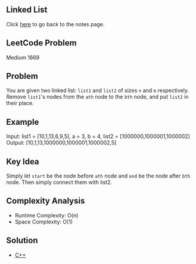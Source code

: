 ## Linked List
Click [here](../notes.md) to go back to the notes page.

## LeetCode Problem
Medium 1669

## Problem
You are given two linked list: `list1` and `list2` of sizes `n` and `m` respectively. Remove `list1`'s nodes from the `ath` node to the `bth` node, and put `list2` in their place.

## Example
Input: list1 = [10,1,13,6,9,5], a = 3, b = 4, list2 = [1000000,1000001,1000002]
Output: [10,1,13,1000000,1000001,1000002,5]

## Key Idea
Simply let `start` be the node before `ath` node and `end` be the node after `bth` node. Then simply connect them with list2.

## Complexity Analysis
- Runtime Complexity: O(n)
- Space Complexity: O(1)

## Solution
- [C++](./solution.cpp)
